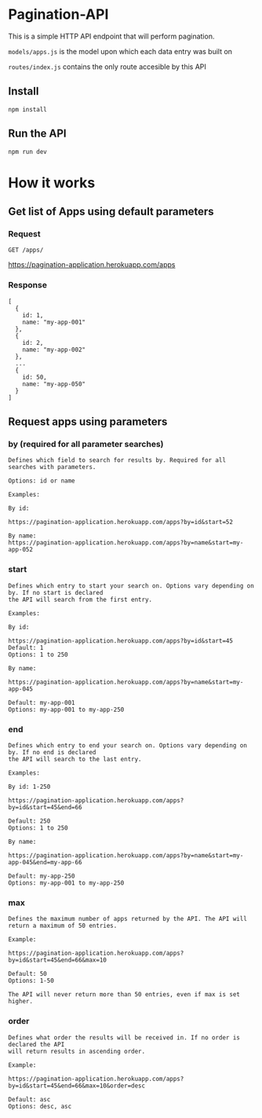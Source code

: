 # Pagination-API

This is a simple HTTP API endpoint that will perform pagination. 

`models/apps.js` is the model upon which each data entry was built on

`routes/index.js` contains the only route accesible by this API

## Install

    npm install

## Run the API

    npm run dev

# How it works

## Get list of Apps using default parameters

### Request

`GET /apps/`

  https://pagination-application.herokuapp.com/apps

### Response

    [
      {
        id: 1,
        name: "my-app-001"
      },
      {
        id: 2,
        name: "my-app-002"
      },
      ...
      {
        id: 50,
        name: "my-app-050"
      }
    ]

## Request apps using parameters

  ### by (required for all parameter searches)
    Defines which field to search for results by. Required for all searches with parameters.

    Options: id or name

    Examples:

    By id:

    https://pagination-application.herokuapp.com/apps?by=id&start=52

    By name:
    https://pagination-application.herokuapp.com/apps?by=name&start=my-app-052
  

  ### start
    Defines which entry to start your search on. Options vary depending on by. If no start is declared 
    the API will search from the first entry.

    Examples:

    By id:

    https://pagination-application.herokuapp.com/apps?by=id&start=45
    Default: 1
    Options: 1 to 250

    By name:

    https://pagination-application.herokuapp.com/apps?by=name&start=my-app-045

    Default: my-app-001
    Options: my-app-001 to my-app-250

  ### end
    Defines which entry to end your search on. Options vary depending on by. If no end is declared 
    the API will search to the last entry.

    Examples:

    By id: 1-250

    https://pagination-application.herokuapp.com/apps?by=id&start=45&end=66

    Default: 250
    Options: 1 to 250

    By name:

    https://pagination-application.herokuapp.com/apps?by=name&start=my-app-045&end=my-app-66

    Default: my-app-250
    Options: my-app-001 to my-app-250

  ### max
    Defines the maximum number of apps returned by the API. The API will return a maximum of 50 entries.

    Example:

    https://pagination-application.herokuapp.com/apps?by=id&start=45&end=66&max=10

    Default: 50
    Options: 1-50
    
    The API will never return more than 50 entries, even if max is set higher.

  ### order
    Defines what order the results will be received in. If no order is declared the API 
    will return results in ascending order.

    Example:

    https://pagination-application.herokuapp.com/apps?by=id&start=45&end=66&max=10&order=desc
    
    Default: asc
    Options: desc, asc 


